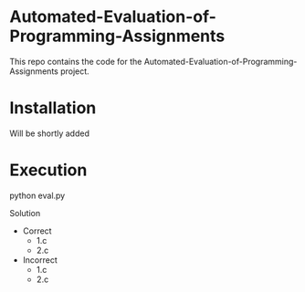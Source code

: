 # Automated-Evaluation-of-Programming-Assignments

This repo contains the code for the Automated-Evaluation-of-Programming-Assignments project.

# Installation

Will be shortly added

# Execution

python eval.py <folder name of solution>

Solution
   - Correct
      - 1.c
      - 2.c
   - Incorrect
      - 1.c
      - 2.c

